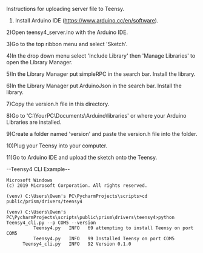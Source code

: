 Instructions for uploading server file to Teensy.

1) Install Arduino IDE (https://www.arduino.cc/en/software).

2)Open teensy4_server.ino with the Arduino IDE.

3)Go to the top ribbon menu and select 'Sketch'.

4)In the drop down menu select 'Include Library' then 'Manage Libraries' to open the Library Manager.

5)In the Library Manager put simpleRPC in the search bar. Install the library.

6)In the Library Manager put ArduinoJson in the search bar. Install the library.

7)Copy the version.h file in this directory.

8)Go to 'C:\YourPC\Documents\Arduino\libraries' or where your Arduino Libraries are installed.

9)Create a folder named 'version' and paste the version.h file into the folder.

10)Plug your Teensy into your computer.

11)Go to Arduino IDE and upload the sketch onto the Teensy.

--Teensy4 CLI Example--

    Microsoft Windows
    (c) 2019 Microsoft Corporation. All rights reserved.
    
    (venv) C:\Users\Owen's PC\PycharmProjects\scripts>cd public/prism/drivers/teensy4
    
    (venv) C:\Users\Owen's PC\PycharmProjects\scripts\public\prism\drivers\teensy4>python Teensy4_cli.py --p COM5 --version
              Teensy4.py   INFO   69 attempting to install Teensy on port COM5
              Teensy4.py   INFO   99 Installed Teensy on port COM5
          Teensy4_cli.py   INFO   92 Version 0.1.0
